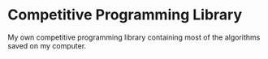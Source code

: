 # Competitive Programming Library
My own competitive programming library containing most of the algorithms saved on my computer. 
 
